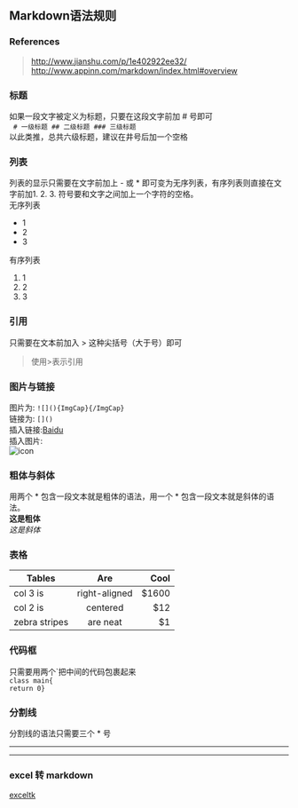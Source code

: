 ## Markdown语法规则

### References
> http://www.jianshu.com/p/1e402922ee32/  
> http://www.appinn.com/markdown/index.html#overview  

### 标题
如果一段文字被定义为标题，只要在这段文字前加 # 号即可  
` # 一级标题 ## 二级标题 ### 三级标题`  
以此类推，总共六级标题，建议在井号后加一个空格

### 列表
列表的显示只需要在文字前加上 - 或 * 即可变为无序列表，有序列表则直接在文字前加1. 2. 3. 符号要和文字之间加上一个字符的空格。  
无序列表  
* 1
* 2
* 3

有序列表  
1. 1
2. 2
3. 3

### 引用
只需要在文本前加入 > 这种尖括号（大于号）即可  
>使用>表示引用

### 图片与链接   
图片为: `![](){ImgCap}{/ImgCap}`  
链接为: `[]()`  
插入链接:[Baidu](www.baidu.com)  
插入图片:  
![icon](https://ss0.baidu.com/73x1bjeh1BF3odCf/it/u=1894060596,851308672&fm=73)  

### 粗体与斜体  
用两个 * 包含一段文本就是粗体的语法，用一个 * 包含一段文本就是斜体的语法。  
**这是粗体**  
*这是斜体*  

### 表格  
| Tables        | Are           | Cool  |
| ------------- |:-------------:| -----:|
| col 3 is      | right-aligned | $1600 |
| col 2 is      | centered      |   $12 |
| zebra stripes | are neat      |    $1 |

### 代码框  
只需要用两个\`把中间的代码包裹起来  
`class main{`  
        `return 0}`

### 分割线  
分割线的语法只需要三个 \* 号  

---  

*****

### excel 转 markdown  
[exceltk](https://github.com/fanfeilong/exceltk)